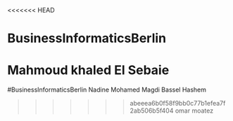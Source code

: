 <<<<<<< HEAD
# BusinessInformaticsBerlin
Mahmoud khaled El Sebaie 
=======
#BusinessInformaticsBerlin
Nadine Mohamed Magdi
Bassel Hashem
>>>>>>> abeeea6b0f58f9bb0c77b1efea7f2ab506b5f404
omar moatez

